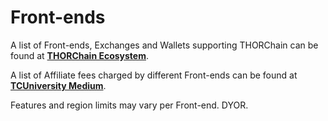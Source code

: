 # Front-ends

A list of Front-ends, Exchanges and Wallets supporting THORChain can be found at **[THORChain Ecosystem]**.

A list of Affiliate fees charged by different Front-ends can be found at **[TCUniversity Medium]**.

Features and region limits may vary per Front-end.  DYOR.

[THORChain Ecosystem]: https://docs.thorchain.org/ecosystem
[TCUniversity Medium]: https://thorchain-university.medium.com/thorchain-maya-protocol-user-interfaces-compilation-9437cf8bf98a
